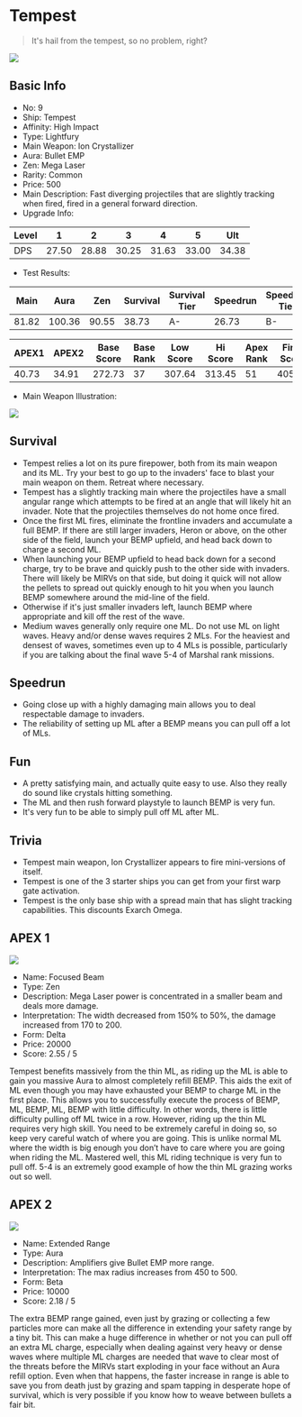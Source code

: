 # Tempest

> It's hail from the tempest, so no problem, right?

<img src="/ships/ship_9.png" style={{zoom:1}}/>

## Basic Info

- No: 9
- Ship: Tempest
- Affinity: High Impact
- Type: Lightfury
- Main Weapon: Ion Crystallizer
- Aura: Bullet EMP
- Zen: Mega Laser
- Rarity: Common
- Price: 500
- Main Description: Fast diverging projectiles that are slightly tracking when fired, fired in a general forward direction.
- Upgrade Info: 

| Level | 1 | 2 | 3 | 4 | 5 | Ult |
|--|--|--|--|--|--|--|
| DPS | 27.50 | 28.88 | 30.25 | 31.63 | 33.00 | 34.38 |

- Test Results: 

| Main | Aura | Zen | Survival | Survival Tier | Speedrun | Speedrun Tier | Fun | Fun Tier |
|--|--|--|--|--|--|--|--|--|
| 81.82 | 100.36 | 90.55 | 38.73 | A- | 26.73 | B- | 26.73 | C |

| APEX1 | APEX2 | Base Score | Base Rank | Low Score | Hi Score | Apex Rank | Final Score | FinalRank |
|--|--|--|--|--|--|--|--|--|
| 40.73 | 34.91 | 272.73 | 37 | 307.64 | 313.45 | 51 | 405.64 | 55 |

- Main Weapon Illustration:

<img src="/illustration/main_9.gif" style={{zoom:1}}/>

## Survival

- Tempest relies a lot on its pure firepower, both from its main weapon and its ML. Try your best to go up to the invaders' face to blast your main weapon on them. Retreat where necessary.
- Tempest has a slightly tracking main where the projectiles have a small angular range which attempts to be fired at an angle that will likely hit an invader. Note that the projectiles themselves do not home once fired.
- Once the first ML fires, eliminate the frontline invaders and accumulate a full BEMP. If there are still larger invaders, Heron or above, on the other side of the field, launch your BEMP upfield, and head back down to charge a second ML.
- When launching your BEMP upfield to head back down for a second charge, try to be brave and quickly push to the other side with invaders. There will likely be MIRVs on that side, but doing it quick will not allow the pellets to spread out quickly enough to hit you when you launch BEMP somewhere around the mid-line of the field.
- Otherwise if it's just smaller invaders left, launch BEMP where appropriate and kill off the rest of the wave.
- Medium waves generally only require one ML. Do not use ML on light waves. Heavy and/or dense waves requires 2 MLs. For the heaviest and densest of waves, sometimes even up to 4 MLs is possible, particularly if you are talking about the final wave 5-4 of Marshal rank missions.

## Speedrun

- Going close up with a highly damaging main allows you to deal respectable damage to invaders.
- The reliability of setting up ML after a BEMP means you can pull off a lot of MLs.

## Fun

- A pretty satisfying main, and actually quite easy to use. Also they really do sound like crystals hitting something.
- The ML and then rush forward playstyle to launch BEMP is very fun.
- It's very fun to be able to simply pull off ML after ML.

## Trivia

- Tempest main weapon, Ion Crystallizer appears to fire mini-versions of itself.
- Tempest is one of the 3 starter ships you can get from your first warp gate activation.
- Tempest is the only base ship with a spread main that has slight tracking capabilities. This discounts Exarch Omega.

## APEX 1

<img src="/ships/ship_9_apex_1.png" style={{zoom:1}}/>

- Name: Focused Beam
- Type: Zen
- Description: Mega Laser power is concentrated in a smaller beam and deals more damage.
- Interpretation: The width decreased from 150% to 50%, the damage increased from 170 to 200.
- Form: Delta
- Price: 20000
- Score: 2.55 / 5

Tempest benefits massively from the thin ML, as riding up the ML is able to gain you massive Aura to almost completely refill BEMP. This aids the exit of ML even though you may have exhausted your BEMP to charge ML in the first place. This allows you to successfully execute the process of BEMP, ML, BEMP, ML, BEMP with little difficulty. In other words, there is little difficulty pulling off ML twice in a row. However, riding up the thin ML requires very high skill. You need to be extremely careful in doing so, so keep very careful watch of where you are going. This is unlike normal ML where the width is big enough you don’t have to care where you are going when riding the ML. Mastered well, this ML riding technique is very fun to pull off. 5-4 is an extremely good example of how the thin ML grazing works out so well.

## APEX 2

<img src="/ships/ship_9_apex_2.png" style={{zoom:1}}/>

- Name: Extended Range
- Type: Aura
- Description: Amplifiers give Bullet EMP more range.
- Interpretation: The max radius increases from 450 to 500.
- Form: Beta
- Price: 10000
- Score: 2.18 / 5

The extra BEMP range gained, even just by grazing or collecting a few particles more can make all the difference in extending your safety range by a tiny bit. This can make a huge difference in whether or not you can pull off an extra ML charge, especially when dealing against very heavy or dense waves where multiple ML charges are needed that wave to clear most of the threats before the MIRVs start exploding in your face without an Aura refill option. Even when that happens, the faster increase in range is able to save you from death just by grazing and spam tapping in desperate hope of survival, which is very possible if you know how to weave between bullets a fair bit.
